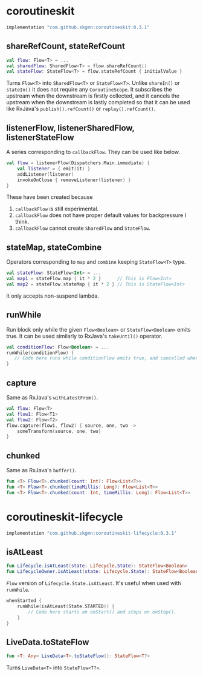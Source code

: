 # coroutineskit

```gradle
implementation "com.github.skgmn:coroutineskit:0.3.1"
```

## shareRefCount, stateRefCount

```kotlin
val flow: Flow<T> = ...
val sharedFlow: SharedFlow<T> = flow.shareRefCount()
val stateFlow: StateFlow<T> = flow.stateRefCount { initialValue }
```

Turns `Flow<T>` into `SharedFlow<T>` or `StateFlow<T>`. Unlike `shareIn()` or `stateIn()` it does not require any `CoroutineScope`. It subscribes the upstream when the downstream is firstly collected, and it cancels the upstream when the downstream is lastly completed so that it can be used like RxJava's `publish().refCount()` or `replay().refCount()`.

## listenerFlow, listenerSharedFlow, listenerStateFlow

A series corresponding to `callbackFlow`. They can be used like below.

```kotlin
val flow = listenerFlow(Dispatchers.Main.immediate) {
    val listener = { emit(it) }
    addListener(listener)
    invokeOnClose { removeListener(listener) }
}
```

These have been created because
1. `callbackFlow` is still experimental.
2. `callbackFlow` does not have proper default values for backpressure I think.
3. `callbackFlow` cannot create `SharedFlow` and `StateFlow`.

## stateMap, stateCombine

Operators corresponding to `map` and `combine` keeping `StateFlow<T>` type.

```kotlin
val stateFlow: StateFlow<Int> = ...
val map1 = stateFlow.map { it * 2 }      // This is Flow<Int>
val map2 = stateFlow.stateMap { it * 2 } // This is StateFlow<Int>
```

It only accepts non-suspend lambda.

## runWhile

Run block only while the given `Flow<Boolean>` or `StateFlow<Boolean>` emits true. It can be used similarly to RxJava's `takeUntil()` operator.

```kotlin
val conditionFlow: Flow<Boolean> = ...
runWhile(conditionFlow) {
   // Code here runs while conditionFlow emits true, and cancelled when conditionFlow emits false.
}
```

## capture

Same as RxJava's `withLatestFrom()`.

```kotlin
val flow: Flow<T>
val flow1: Flow<T1>
val flow2: Flow<T2>
flow.capture(flow1, flow2) { source, one, two ->
    someTransform(source, one, two)
}
```

## chunked

Same as RxJava's `buffer()`.

```kotlin
fun <T> Flow<T>.chunked(count: Int): Flow<List<T>>
fun <T> Flow<T>.chunked(timeMillis: Long): Flow<List<T>>
fun <T> Flow<T>.chunked(count: Int, timeMillis: Long): Flow<List<T>>
```

# coroutineskit-lifecycle

```gradle
implementation "com.github.skgmn:coroutineskit-lifecycle:0.3.1"
```

## isAtLeast

```kotlin
fun Lifecycle.isAtLeast(state: Lifecycle.State): StateFlow<Boolean>
fun LifecycleOwner.isAtLeast(state: Lifecycle.State): StateFlow<Boolean>
```

`Flow` version of `Lifecycle.State.isAtLeast`. It's useful when used with `runWhile`.

```kotlin
whenStarted {
    runWhile(isAtLeast(State.STARTED)) {
        // Code here starts on onStart() and stops on onStop().
    }
}
```

## LiveData.toStateFlow

```kotlin
fun <T: Any> LiveData<T>.toStateFlow(): StateFlow<T?>
```

Turns `LiveData<T>` into `StateFlow<T?>`.
